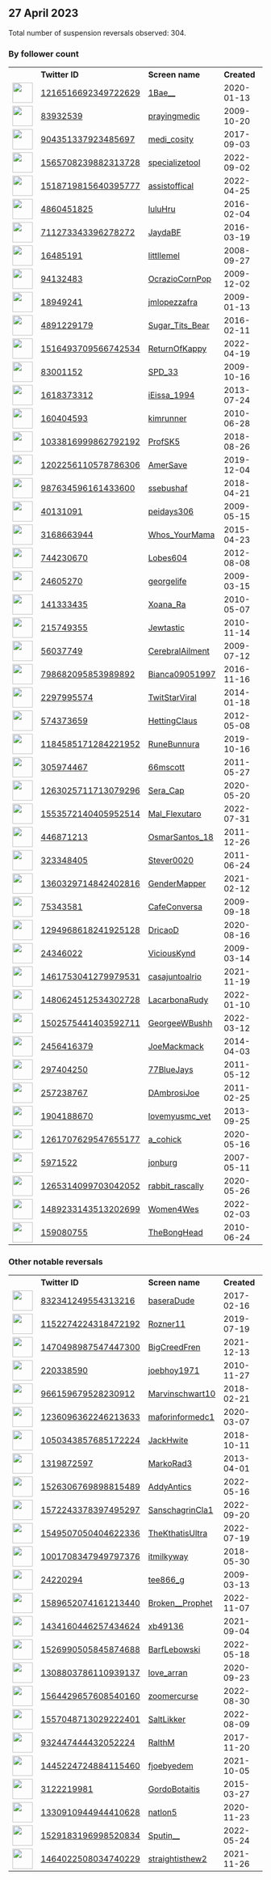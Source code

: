 
## 27 April 2023
Total number of suspension reversals observed: 304.

### By follower count
<table><tr><th></th><th align="left">Twitter ID</th><th align="left">Screen name</th>
<th align="left">Created</th><th align="left">Status</th><th align="left">Suspended</th><th align="left">Followers</th>
<tr><td><a href="https://pbs.twimg.com/profile_images/1449115687797071874/m3aSr3NE_normal.jpg"><img src="https://pbs.twimg.com/profile_images/1449115687797071874/m3aSr3NE_normal.jpg" width="40px" height="40px" align="center"/></a></td><td><a href="https://twitter.com/intent/user?user_id=1216516692349722629">1216516692349722629</a></td><td><a href="https://twitter.com/1Bae__">1Bae__</a></td><td>2020-01-13</td><td align="center"></td><td>2022-12-22</td><td>1032196</td></tr>
<tr><td><a href="https://pbs.twimg.com/profile_images/1214676867464089602/dUiFJLPY_normal.png"><img src="https://pbs.twimg.com/profile_images/1214676867464089602/dUiFJLPY_normal.png" width="40px" height="40px" align="center"/></a></td><td><a href="https://twitter.com/intent/user?user_id=83932539">83932539</a></td><td><a href="https://twitter.com/prayingmedic">prayingmedic</a></td><td>2009-10-20</td><td align="center"></td><td></td><td>322327</td></tr>
<tr><td><a href="https://pbs.twimg.com/profile_images/1341634130585341952/5oqdAJjx_normal.jpg"><img src="https://pbs.twimg.com/profile_images/1341634130585341952/5oqdAJjx_normal.jpg" width="40px" height="40px" align="center"/></a></td><td><a href="https://twitter.com/intent/user?user_id=904351337923485697">904351337923485697</a></td><td><a href="https://twitter.com/medi_cosity">medi_cosity</a></td><td>2017-09-03</td><td align="center"></td><td></td><td>128855</td></tr>
<tr><td><a href="https://pbs.twimg.com/profile_images/1651083835264712704/7RacJG7O_normal.jpg"><img src="https://pbs.twimg.com/profile_images/1651083835264712704/7RacJG7O_normal.jpg" width="40px" height="40px" align="center"/></a></td><td><a href="https://twitter.com/intent/user?user_id=1565708239882313728">1565708239882313728</a></td><td><a href="https://twitter.com/specializetool">specializetool</a></td><td>2022-09-02</td><td align="center"></td><td>2022-11-29</td><td>110913</td></tr>
<tr><td><a href="https://abs.twimg.com/sticky/default_profile_images/default_profile_normal.png"><img src="https://abs.twimg.com/sticky/default_profile_images/default_profile_normal.png" width="40px" height="40px" align="center"/></a></td><td><a href="https://twitter.com/intent/user?user_id=1518719815640395777">1518719815640395777</a></td><td><a href="https://twitter.com/assistoffical">assistoffical</a></td><td>2022-04-25</td><td align="center"></td><td>2023-04-24</td><td>103354</td></tr>
<tr><td><a href="https://pbs.twimg.com/profile_images/1254498867741155328/UIRaa-Kn_normal.jpg"><img src="https://pbs.twimg.com/profile_images/1254498867741155328/UIRaa-Kn_normal.jpg" width="40px" height="40px" align="center"/></a></td><td><a href="https://twitter.com/intent/user?user_id=4860451825">4860451825</a></td><td><a href="https://twitter.com/luluHru">luluHru</a></td><td>2016-02-04</td><td align="center"></td><td></td><td>60567</td></tr>
<tr><td><a href="https://pbs.twimg.com/profile_images/1651291156662059035/kdXGSl5a_normal.jpg"><img src="https://pbs.twimg.com/profile_images/1651291156662059035/kdXGSl5a_normal.jpg" width="40px" height="40px" align="center"/></a></td><td><a href="https://twitter.com/intent/user?user_id=711273343396278272">711273343396278272</a></td><td><a href="https://twitter.com/JaydaBF">JaydaBF</a></td><td>2016-03-19</td><td align="center"></td><td></td><td>59176</td></tr>
<tr><td><a href="https://pbs.twimg.com/profile_images/1651795031626244098/4-fRfIwu_normal.jpg"><img src="https://pbs.twimg.com/profile_images/1651795031626244098/4-fRfIwu_normal.jpg" width="40px" height="40px" align="center"/></a></td><td><a href="https://twitter.com/intent/user?user_id=16485191">16485191</a></td><td><a href="https://twitter.com/littllemel">littllemel</a></td><td>2008-09-27</td><td align="center"></td><td></td><td>53289</td></tr>
<tr><td><a href="https://pbs.twimg.com/profile_images/1327473791761477632/FoJNvly1_normal.jpg"><img src="https://pbs.twimg.com/profile_images/1327473791761477632/FoJNvly1_normal.jpg" width="40px" height="40px" align="center"/></a></td><td><a href="https://twitter.com/intent/user?user_id=94132483">94132483</a></td><td><a href="https://twitter.com/OcrazioCornPop">OcrazioCornPop</a></td><td>2009-12-02</td><td align="center"></td><td></td><td>52039</td></tr>
<tr><td><a href="https://pbs.twimg.com/profile_images/1497471379880435712/XgS0TBPy_normal.jpg"><img src="https://pbs.twimg.com/profile_images/1497471379880435712/XgS0TBPy_normal.jpg" width="40px" height="40px" align="center"/></a></td><td><a href="https://twitter.com/intent/user?user_id=18949241">18949241</a></td><td><a href="https://twitter.com/jmlopezzafra">jmlopezzafra</a></td><td>2009-01-13</td><td align="center"></td><td>2023-04-10</td><td>47268</td></tr>
<tr><td><a href="https://pbs.twimg.com/profile_images/1276059939035705345/dfjqxSKM_normal.jpg"><img src="https://pbs.twimg.com/profile_images/1276059939035705345/dfjqxSKM_normal.jpg" width="40px" height="40px" align="center"/></a></td><td><a href="https://twitter.com/intent/user?user_id=4891229179">4891229179</a></td><td><a href="https://twitter.com/Sugar_Tits_Bear">Sugar_Tits_Bear</a></td><td>2016-02-11</td><td align="center"></td><td>2022-08-19</td><td>46047</td></tr>
<tr><td><a href="https://pbs.twimg.com/profile_images/1516493870149865475/zSKNBlg7_normal.jpg"><img src="https://pbs.twimg.com/profile_images/1516493870149865475/zSKNBlg7_normal.jpg" width="40px" height="40px" align="center"/></a></td><td><a href="https://twitter.com/intent/user?user_id=1516493709566742534">1516493709566742534</a></td><td><a href="https://twitter.com/ReturnOfKappy">ReturnOfKappy</a></td><td>2022-04-19</td><td align="center"></td><td>2023-04-23</td><td>39387</td></tr>
<tr><td><a href="https://pbs.twimg.com/profile_images/1529199751429750784/RQpcdm5J_normal.jpg"><img src="https://pbs.twimg.com/profile_images/1529199751429750784/RQpcdm5J_normal.jpg" width="40px" height="40px" align="center"/></a></td><td><a href="https://twitter.com/intent/user?user_id=83001152">83001152</a></td><td><a href="https://twitter.com/SPD_33">SPD_33</a></td><td>2009-10-16</td><td align="center"></td><td>2022-08-25</td><td>34164</td></tr>
<tr><td><a href="https://pbs.twimg.com/profile_images/1644160297870012416/xwDGu886_normal.jpg"><img src="https://pbs.twimg.com/profile_images/1644160297870012416/xwDGu886_normal.jpg" width="40px" height="40px" align="center"/></a></td><td><a href="https://twitter.com/intent/user?user_id=1618373312">1618373312</a></td><td><a href="https://twitter.com/iEissa_1994">iEissa_1994</a></td><td>2013-07-24</td><td align="center"></td><td></td><td>29518</td></tr>
<tr><td><a href="https://pbs.twimg.com/profile_images/1322907577240428545/slH4_z6j_normal.jpg"><img src="https://pbs.twimg.com/profile_images/1322907577240428545/slH4_z6j_normal.jpg" width="40px" height="40px" align="center"/></a></td><td><a href="https://twitter.com/intent/user?user_id=160404593">160404593</a></td><td><a href="https://twitter.com/kimrunner">kimrunner</a></td><td>2010-06-28</td><td align="center"></td><td></td><td>29143</td></tr>
<tr><td><a href="https://pbs.twimg.com/profile_images/1357232731931897856/DdAhjy59_normal.jpg"><img src="https://pbs.twimg.com/profile_images/1357232731931897856/DdAhjy59_normal.jpg" width="40px" height="40px" align="center"/></a></td><td><a href="https://twitter.com/intent/user?user_id=1033816999862792192">1033816999862792192</a></td><td><a href="https://twitter.com/ProfSK5">ProfSK5</a></td><td>2018-08-26</td><td align="center"></td><td>2023-04-14</td><td>28692</td></tr>
<tr><td><a href="https://pbs.twimg.com/profile_images/1652450746745475074/ZCAWBE4h_normal.jpg"><img src="https://pbs.twimg.com/profile_images/1652450746745475074/ZCAWBE4h_normal.jpg" width="40px" height="40px" align="center"/></a></td><td><a href="https://twitter.com/intent/user?user_id=1202256110578786306">1202256110578786306</a></td><td><a href="https://twitter.com/AmerSave">AmerSave</a></td><td>2019-12-04</td><td align="center"></td><td></td><td>28559</td></tr>
<tr><td><a href="https://pbs.twimg.com/profile_images/1562873407674400768/Hie8D-rH_normal.jpg"><img src="https://pbs.twimg.com/profile_images/1562873407674400768/Hie8D-rH_normal.jpg" width="40px" height="40px" align="center"/></a></td><td><a href="https://twitter.com/intent/user?user_id=987634596161433600">987634596161433600</a></td><td><a href="https://twitter.com/ssebushaf">ssebushaf</a></td><td>2018-04-21</td><td align="center"></td><td>2022-10-14</td><td>18469</td></tr>
<tr><td><a href="https://pbs.twimg.com/profile_images/1141844193788276737/RCccKRIn_normal.jpg"><img src="https://pbs.twimg.com/profile_images/1141844193788276737/RCccKRIn_normal.jpg" width="40px" height="40px" align="center"/></a></td><td><a href="https://twitter.com/intent/user?user_id=40131091">40131091</a></td><td><a href="https://twitter.com/peidays306">peidays306</a></td><td>2009-05-15</td><td align="center"></td><td></td><td>16488</td></tr>
<tr><td><a href="https://pbs.twimg.com/profile_images/1651734134467833856/8XeiNmmg_normal.jpg"><img src="https://pbs.twimg.com/profile_images/1651734134467833856/8XeiNmmg_normal.jpg" width="40px" height="40px" align="center"/></a></td><td><a href="https://twitter.com/intent/user?user_id=3168663944">3168663944</a></td><td><a href="https://twitter.com/Whos_YourMama">Whos_YourMama</a></td><td>2015-04-23</td><td align="center"></td><td></td><td>15238</td></tr>
<tr><td><a href="https://pbs.twimg.com/profile_images/1647920416118439936/SahyfVUR_normal.jpg"><img src="https://pbs.twimg.com/profile_images/1647920416118439936/SahyfVUR_normal.jpg" width="40px" height="40px" align="center"/></a></td><td><a href="https://twitter.com/intent/user?user_id=744230670">744230670</a></td><td><a href="https://twitter.com/Lobes604">Lobes604</a></td><td>2012-08-08</td><td align="center"></td><td>2023-01-12</td><td>13230</td></tr>
<tr><td><a href="https://pbs.twimg.com/profile_images/1648058169426612224/QTM5_gEh_normal.jpg"><img src="https://pbs.twimg.com/profile_images/1648058169426612224/QTM5_gEh_normal.jpg" width="40px" height="40px" align="center"/></a></td><td><a href="https://twitter.com/intent/user?user_id=24605270">24605270</a></td><td><a href="https://twitter.com/georgelife">georgelife</a></td><td>2009-03-15</td><td align="center"></td><td>2023-04-08</td><td>13167</td></tr>
<tr><td><a href="https://pbs.twimg.com/profile_images/1331535954381836288/PHu1gsXV_normal.jpg"><img src="https://pbs.twimg.com/profile_images/1331535954381836288/PHu1gsXV_normal.jpg" width="40px" height="40px" align="center"/></a></td><td><a href="https://twitter.com/intent/user?user_id=141333435">141333435</a></td><td><a href="https://twitter.com/Xoana_Ra">Xoana_Ra</a></td><td>2010-05-07</td><td align="center"></td><td></td><td>11860</td></tr>
<tr><td><a href="https://pbs.twimg.com/profile_images/1651404548748222464/SZLVmmF3_normal.jpg"><img src="https://pbs.twimg.com/profile_images/1651404548748222464/SZLVmmF3_normal.jpg" width="40px" height="40px" align="center"/></a></td><td><a href="https://twitter.com/intent/user?user_id=215749355">215749355</a></td><td><a href="https://twitter.com/Jewtastic">Jewtastic</a></td><td>2010-11-14</td><td align="center"></td><td>2022-05-31</td><td>11562</td></tr>
<tr><td><a href="https://pbs.twimg.com/profile_images/1316553140976726017/ZGnI4Gtv_normal.jpg"><img src="https://pbs.twimg.com/profile_images/1316553140976726017/ZGnI4Gtv_normal.jpg" width="40px" height="40px" align="center"/></a></td><td><a href="https://twitter.com/intent/user?user_id=56037749">56037749</a></td><td><a href="https://twitter.com/CerebralAilment">CerebralAilment</a></td><td>2009-07-12</td><td align="center"></td><td></td><td>11117</td></tr>
<tr><td><a href="https://pbs.twimg.com/profile_images/1356554794375258113/xtzCgD9Y_normal.jpg"><img src="https://pbs.twimg.com/profile_images/1356554794375258113/xtzCgD9Y_normal.jpg" width="40px" height="40px" align="center"/></a></td><td><a href="https://twitter.com/intent/user?user_id=798682095853989892">798682095853989892</a></td><td><a href="https://twitter.com/Bianca09051997">Bianca09051997</a></td><td>2016-11-16</td><td align="center"></td><td>2022-02-14</td><td>10556</td></tr>
<tr><td><a href="https://pbs.twimg.com/profile_images/1403304459724365827/sKxmEp2N_normal.jpg"><img src="https://pbs.twimg.com/profile_images/1403304459724365827/sKxmEp2N_normal.jpg" width="40px" height="40px" align="center"/></a></td><td><a href="https://twitter.com/intent/user?user_id=2297995574">2297995574</a></td><td><a href="https://twitter.com/TwitStarViral">TwitStarViral</a></td><td>2014-01-18</td><td align="center"></td><td>2022-04-30</td><td>10383</td></tr>
<tr><td><a href="https://pbs.twimg.com/profile_images/507180712135364609/O1U1B5hE_normal.jpeg"><img src="https://pbs.twimg.com/profile_images/507180712135364609/O1U1B5hE_normal.jpeg" width="40px" height="40px" align="center"/></a></td><td><a href="https://twitter.com/intent/user?user_id=574373659">574373659</a></td><td><a href="https://twitter.com/HettingClaus">HettingClaus</a></td><td>2012-05-08</td><td align="center"></td><td>2022-04-30</td><td>8398</td></tr>
<tr><td><a href="https://pbs.twimg.com/profile_images/1637118634018619392/YRrf7oyq_normal.jpg"><img src="https://pbs.twimg.com/profile_images/1637118634018619392/YRrf7oyq_normal.jpg" width="40px" height="40px" align="center"/></a></td><td><a href="https://twitter.com/intent/user?user_id=1184585171284221952">1184585171284221952</a></td><td><a href="https://twitter.com/RuneBunnura">RuneBunnura</a></td><td>2019-10-16</td><td align="center"></td><td>2023-04-17</td><td>7908</td></tr>
<tr><td><a href="https://pbs.twimg.com/profile_images/1651038005774237696/CZXFzybq_normal.jpg"><img src="https://pbs.twimg.com/profile_images/1651038005774237696/CZXFzybq_normal.jpg" width="40px" height="40px" align="center"/></a></td><td><a href="https://twitter.com/intent/user?user_id=305974467">305974467</a></td><td><a href="https://twitter.com/66mscott">66mscott</a></td><td>2011-05-27</td><td align="center"></td><td>2023-03-24</td><td>7742</td></tr>
<tr><td><a href="https://pbs.twimg.com/profile_images/1344899574088036353/i-4HTwQW_normal.jpg"><img src="https://pbs.twimg.com/profile_images/1344899574088036353/i-4HTwQW_normal.jpg" width="40px" height="40px" align="center"/></a></td><td><a href="https://twitter.com/intent/user?user_id=1263025711713079296">1263025711713079296</a></td><td><a href="https://twitter.com/Sera_Cap">Sera_Cap</a></td><td>2020-05-20</td><td align="center"></td><td></td><td>7588</td></tr>
<tr><td><a href="https://pbs.twimg.com/profile_images/1576255351409852423/McwDSeAn_normal.jpg"><img src="https://pbs.twimg.com/profile_images/1576255351409852423/McwDSeAn_normal.jpg" width="40px" height="40px" align="center"/></a></td><td><a href="https://twitter.com/intent/user?user_id=1553572140405952514">1553572140405952514</a></td><td><a href="https://twitter.com/Mal_Flexutaro">Mal_Flexutaro</a></td><td>2022-07-31</td><td align="center"></td><td>2022-10-28</td><td>7270</td></tr>
<tr><td><a href="https://pbs.twimg.com/profile_images/1569334473220673541/BqgL89Re_normal.jpg"><img src="https://pbs.twimg.com/profile_images/1569334473220673541/BqgL89Re_normal.jpg" width="40px" height="40px" align="center"/></a></td><td><a href="https://twitter.com/intent/user?user_id=446871213">446871213</a></td><td><a href="https://twitter.com/OsmarSantos_18">OsmarSantos_18</a></td><td>2011-12-26</td><td align="center"></td><td>2022-11-26</td><td>7175</td></tr>
<tr><td><a href="https://pbs.twimg.com/profile_images/2752580424/641ef4dff2d8611f8e7153514c1c0cb7_normal.jpeg"><img src="https://pbs.twimg.com/profile_images/2752580424/641ef4dff2d8611f8e7153514c1c0cb7_normal.jpeg" width="40px" height="40px" align="center"/></a></td><td><a href="https://twitter.com/intent/user?user_id=323348405">323348405</a></td><td><a href="https://twitter.com/Stever0020">Stever0020</a></td><td>2011-06-24</td><td align="center"></td><td></td><td>6739</td></tr>
<tr><td><a href="https://pbs.twimg.com/profile_images/1486839176565870592/794Fls06_normal.jpg"><img src="https://pbs.twimg.com/profile_images/1486839176565870592/794Fls06_normal.jpg" width="40px" height="40px" align="center"/></a></td><td><a href="https://twitter.com/intent/user?user_id=1360329714842402816">1360329714842402816</a></td><td><a href="https://twitter.com/GenderMapper">GenderMapper</a></td><td>2021-02-12</td><td align="center"></td><td>2022-06-01</td><td>6095</td></tr>
<tr><td><a href="https://pbs.twimg.com/profile_images/575826344984100864/QLM-Hy6Q_normal.jpeg"><img src="https://pbs.twimg.com/profile_images/575826344984100864/QLM-Hy6Q_normal.jpeg" width="40px" height="40px" align="center"/></a></td><td><a href="https://twitter.com/intent/user?user_id=75343581">75343581</a></td><td><a href="https://twitter.com/CafeConversa">CafeConversa</a></td><td>2009-09-18</td><td align="center"></td><td>2022-08-23</td><td>6027</td></tr>
<tr><td><a href="https://pbs.twimg.com/profile_images/1517626104881762305/PZhrO7ja_normal.jpg"><img src="https://pbs.twimg.com/profile_images/1517626104881762305/PZhrO7ja_normal.jpg" width="40px" height="40px" align="center"/></a></td><td><a href="https://twitter.com/intent/user?user_id=1294968618241925128">1294968618241925128</a></td><td><a href="https://twitter.com/DricaoD">DricaoD</a></td><td>2020-08-16</td><td align="center"></td><td>2022-09-09</td><td>5588</td></tr>
<tr><td><a href="https://pbs.twimg.com/profile_images/1012465325168680962/gyNz1oIW_normal.jpg"><img src="https://pbs.twimg.com/profile_images/1012465325168680962/gyNz1oIW_normal.jpg" width="40px" height="40px" align="center"/></a></td><td><a href="https://twitter.com/intent/user?user_id=24346022">24346022</a></td><td><a href="https://twitter.com/ViciousKynd">ViciousKynd</a></td><td>2009-03-14</td><td align="center"></td><td></td><td>5210</td></tr>
<tr><td><a href="https://pbs.twimg.com/profile_images/1464269689744412680/mLYwWIX-_normal.jpg"><img src="https://pbs.twimg.com/profile_images/1464269689744412680/mLYwWIX-_normal.jpg" width="40px" height="40px" align="center"/></a></td><td><a href="https://twitter.com/intent/user?user_id=1461753041279979531">1461753041279979531</a></td><td><a href="https://twitter.com/casajuntoalrio">casajuntoalrio</a></td><td>2021-11-19</td><td align="center">🔒</td><td>2022-07-15</td><td>5032</td></tr>
<tr><td><a href="https://pbs.twimg.com/profile_images/1609592378985267202/p2jbLqNo_normal.jpg"><img src="https://pbs.twimg.com/profile_images/1609592378985267202/p2jbLqNo_normal.jpg" width="40px" height="40px" align="center"/></a></td><td><a href="https://twitter.com/intent/user?user_id=1480624512534302728">1480624512534302728</a></td><td><a href="https://twitter.com/LacarbonaRudy">LacarbonaRudy</a></td><td>2022-01-10</td><td align="center"></td><td>2023-01-03</td><td>5013</td></tr>
<tr><td><a href="https://pbs.twimg.com/profile_images/1569355386695651329/0DyypxjY_normal.jpg"><img src="https://pbs.twimg.com/profile_images/1569355386695651329/0DyypxjY_normal.jpg" width="40px" height="40px" align="center"/></a></td><td><a href="https://twitter.com/intent/user?user_id=1502575441403592711">1502575441403592711</a></td><td><a href="https://twitter.com/GeorgeeWBushh">GeorgeeWBushh</a></td><td>2022-03-12</td><td align="center"></td><td>2022-09-17</td><td>4342</td></tr>
<tr><td><a href="https://pbs.twimg.com/profile_images/451534883236503552/7CbcUX4M_normal.jpeg"><img src="https://pbs.twimg.com/profile_images/451534883236503552/7CbcUX4M_normal.jpeg" width="40px" height="40px" align="center"/></a></td><td><a href="https://twitter.com/intent/user?user_id=2456416379">2456416379</a></td><td><a href="https://twitter.com/JoeMackmack">JoeMackmack</a></td><td>2014-04-03</td><td align="center"></td><td>2022-11-08</td><td>4148</td></tr>
<tr><td><a href="https://pbs.twimg.com/profile_images/1440277082626408465/7aV7aLq-_normal.jpg"><img src="https://pbs.twimg.com/profile_images/1440277082626408465/7aV7aLq-_normal.jpg" width="40px" height="40px" align="center"/></a></td><td><a href="https://twitter.com/intent/user?user_id=297404250">297404250</a></td><td><a href="https://twitter.com/77BlueJays">77BlueJays</a></td><td>2011-05-12</td><td align="center"></td><td>2022-02-13</td><td>3945</td></tr>
<tr><td><a href="https://pbs.twimg.com/profile_images/1651248986949574656/_CQz3LBU_normal.jpg"><img src="https://pbs.twimg.com/profile_images/1651248986949574656/_CQz3LBU_normal.jpg" width="40px" height="40px" align="center"/></a></td><td><a href="https://twitter.com/intent/user?user_id=257238767">257238767</a></td><td><a href="https://twitter.com/DAmbrosiJoe">DAmbrosiJoe</a></td><td>2011-02-25</td><td align="center"></td><td></td><td>3842</td></tr>
<tr><td><a href="https://pbs.twimg.com/profile_images/1329590198540382209/OiPUiexa_normal.jpg"><img src="https://pbs.twimg.com/profile_images/1329590198540382209/OiPUiexa_normal.jpg" width="40px" height="40px" align="center"/></a></td><td><a href="https://twitter.com/intent/user?user_id=1904188670">1904188670</a></td><td><a href="https://twitter.com/lovemyusmc_vet">lovemyusmc_vet</a></td><td>2013-09-25</td><td align="center"></td><td></td><td>3839</td></tr>
<tr><td><a href="https://pbs.twimg.com/profile_images/1261707970083241984/vrdmhds2_normal.jpg"><img src="https://pbs.twimg.com/profile_images/1261707970083241984/vrdmhds2_normal.jpg" width="40px" height="40px" align="center"/></a></td><td><a href="https://twitter.com/intent/user?user_id=1261707629547655177">1261707629547655177</a></td><td><a href="https://twitter.com/a_cohick">a_cohick</a></td><td>2020-05-16</td><td align="center"></td><td>2022-05-06</td><td>3820</td></tr>
<tr><td><a href="https://pbs.twimg.com/profile_images/576480989/jon_profile_normal.jpg"><img src="https://pbs.twimg.com/profile_images/576480989/jon_profile_normal.jpg" width="40px" height="40px" align="center"/></a></td><td><a href="https://twitter.com/intent/user?user_id=5971522">5971522</a></td><td><a href="https://twitter.com/jonburg">jonburg</a></td><td>2007-05-11</td><td align="center"></td><td>2023-04-10</td><td>3756</td></tr>
<tr><td><a href="https://pbs.twimg.com/profile_images/1461490979735756800/ZY3LZlST_normal.jpg"><img src="https://pbs.twimg.com/profile_images/1461490979735756800/ZY3LZlST_normal.jpg" width="40px" height="40px" align="center"/></a></td><td><a href="https://twitter.com/intent/user?user_id=1265314099703042052">1265314099703042052</a></td><td><a href="https://twitter.com/rabbit_rascally">rabbit_rascally</a></td><td>2020-05-26</td><td align="center"></td><td>2022-03-11</td><td>3736</td></tr>
<tr><td><a href="https://pbs.twimg.com/profile_images/1489315073055199233/O-Sws7Go_normal.jpg"><img src="https://pbs.twimg.com/profile_images/1489315073055199233/O-Sws7Go_normal.jpg" width="40px" height="40px" align="center"/></a></td><td><a href="https://twitter.com/intent/user?user_id=1489233143513202699">1489233143513202699</a></td><td><a href="https://twitter.com/Women4Wes">Women4Wes</a></td><td>2022-02-03</td><td align="center"></td><td>2022-11-03</td><td>3736</td></tr>
<tr><td><a href="https://pbs.twimg.com/profile_images/1324334317078601728/Fw0A6ImN_normal.jpg"><img src="https://pbs.twimg.com/profile_images/1324334317078601728/Fw0A6ImN_normal.jpg" width="40px" height="40px" align="center"/></a></td><td><a href="https://twitter.com/intent/user?user_id=159080755">159080755</a></td><td><a href="https://twitter.com/TheBongHead">TheBongHead</a></td><td>2010-06-24</td><td align="center"></td><td></td><td>3612</td></tr>
</table>

### Other notable reversals
<table><tr><th></th><th align="left">Twitter ID</th><th align="left">Screen name</th>
<th align="left">Created</th><th align="left">Status</th><th align="left">Suspended</th><th align="left">Followers</th>
<tr><td><a href="https://pbs.twimg.com/profile_images/1638650791417327617/UsX8B-Ok_normal.jpg"><img src="https://pbs.twimg.com/profile_images/1638650791417327617/UsX8B-Ok_normal.jpg" width="40px" height="40px" align="center"/></a></td><td><a href="https://twitter.com/intent/user?user_id=832341249554313216">832341249554313216</a></td><td><a href="https://twitter.com/baseraDude">baseraDude</a></td><td>2017-02-16</td><td align="center"></td><td>2023-04-06</td><td>714</td></tr>
<tr><td><a href="https://pbs.twimg.com/profile_images/1246295166194987008/RXtr-RpZ_normal.jpg"><img src="https://pbs.twimg.com/profile_images/1246295166194987008/RXtr-RpZ_normal.jpg" width="40px" height="40px" align="center"/></a></td><td><a href="https://twitter.com/intent/user?user_id=1152274224318472192">1152274224318472192</a></td><td><a href="https://twitter.com/Rozner11">Rozner11</a></td><td>2019-07-19</td><td align="center"></td><td>2022-12-15</td><td>980</td></tr>
<tr><td><a href="https://pbs.twimg.com/profile_images/1499614247172595712/3Wxo39Lt_normal.jpg"><img src="https://pbs.twimg.com/profile_images/1499614247172595712/3Wxo39Lt_normal.jpg" width="40px" height="40px" align="center"/></a></td><td><a href="https://twitter.com/intent/user?user_id=1470498987547447300">1470498987547447300</a></td><td><a href="https://twitter.com/BigCreedFren">BigCreedFren</a></td><td>2021-12-13</td><td align="center"></td><td>2022-10-30</td><td>97</td></tr>
<tr><td><a href="https://pbs.twimg.com/profile_images/1263765507/6b71ef2d-734d-472c-882f-012b7c92eeb3_normal.png"><img src="https://pbs.twimg.com/profile_images/1263765507/6b71ef2d-734d-472c-882f-012b7c92eeb3_normal.png" width="40px" height="40px" align="center"/></a></td><td><a href="https://twitter.com/intent/user?user_id=220338590">220338590</a></td><td><a href="https://twitter.com/joebhoy1971">joebhoy1971</a></td><td>2010-11-27</td><td align="center"></td><td>2023-01-07</td><td>1084</td></tr>
<tr><td><a href="https://pbs.twimg.com/profile_images/1567526086162120712/x_SE1nNG_normal.jpg"><img src="https://pbs.twimg.com/profile_images/1567526086162120712/x_SE1nNG_normal.jpg" width="40px" height="40px" align="center"/></a></td><td><a href="https://twitter.com/intent/user?user_id=966159679528230912">966159679528230912</a></td><td><a href="https://twitter.com/Marvinschwart10">Marvinschwart10</a></td><td>2018-02-21</td><td align="center"></td><td>2022-12-01</td><td>3024</td></tr>
<tr><td><a href="https://pbs.twimg.com/profile_images/1485653988305473541/hZQLMzrW_normal.jpg"><img src="https://pbs.twimg.com/profile_images/1485653988305473541/hZQLMzrW_normal.jpg" width="40px" height="40px" align="center"/></a></td><td><a href="https://twitter.com/intent/user?user_id=1236096362246213633">1236096362246213633</a></td><td><a href="https://twitter.com/maforinformedc1">maforinformedc1</a></td><td>2020-03-07</td><td align="center"></td><td>2023-04-23</td><td>492</td></tr>
<tr><td><a href="https://pbs.twimg.com/profile_images/1481006862879367170/TSEdDmx0_normal.jpg"><img src="https://pbs.twimg.com/profile_images/1481006862879367170/TSEdDmx0_normal.jpg" width="40px" height="40px" align="center"/></a></td><td><a href="https://twitter.com/intent/user?user_id=1050343857685172224">1050343857685172224</a></td><td><a href="https://twitter.com/JackHwite">JackHwite</a></td><td>2018-10-11</td><td align="center"></td><td>2022-11-06</td><td>1042</td></tr>
<tr><td><a href="https://pbs.twimg.com/profile_images/1496737809519968258/62ujeqRR_normal.jpg"><img src="https://pbs.twimg.com/profile_images/1496737809519968258/62ujeqRR_normal.jpg" width="40px" height="40px" align="center"/></a></td><td><a href="https://twitter.com/intent/user?user_id=1319872597">1319872597</a></td><td><a href="https://twitter.com/MarkoRad3">MarkoRad3</a></td><td>2013-04-01</td><td align="center"></td><td>2022-12-15</td><td>171</td></tr>
<tr><td><a href="https://pbs.twimg.com/profile_images/1585995680895598593/fvXEo0VX_normal.jpg"><img src="https://pbs.twimg.com/profile_images/1585995680895598593/fvXEo0VX_normal.jpg" width="40px" height="40px" align="center"/></a></td><td><a href="https://twitter.com/intent/user?user_id=1526306769898815489">1526306769898815489</a></td><td><a href="https://twitter.com/AddyAntics">AddyAntics</a></td><td>2022-05-16</td><td align="center"></td><td>2022-11-26</td><td>485</td></tr>
<tr><td><a href="https://pbs.twimg.com/profile_images/1572243569179594754/oS4HxfPk_normal.jpg"><img src="https://pbs.twimg.com/profile_images/1572243569179594754/oS4HxfPk_normal.jpg" width="40px" height="40px" align="center"/></a></td><td><a href="https://twitter.com/intent/user?user_id=1572243378397495297">1572243378397495297</a></td><td><a href="https://twitter.com/SanschagrinCla1">SanschagrinCla1</a></td><td>2022-09-20</td><td align="center"></td><td>2023-04-17</td><td>293</td></tr>
<tr><td><a href="https://pbs.twimg.com/profile_images/1587245766795476992/EdeRU2uj_normal.jpg"><img src="https://pbs.twimg.com/profile_images/1587245766795476992/EdeRU2uj_normal.jpg" width="40px" height="40px" align="center"/></a></td><td><a href="https://twitter.com/intent/user?user_id=1549507050404622336">1549507050404622336</a></td><td><a href="https://twitter.com/TheKthatisUltra">TheKthatisUltra</a></td><td>2022-07-19</td><td align="center"></td><td>2022-11-06</td><td>251</td></tr>
<tr><td><a href="https://pbs.twimg.com/profile_images/1349010975278690307/XczPZU6j_normal.jpg"><img src="https://pbs.twimg.com/profile_images/1349010975278690307/XczPZU6j_normal.jpg" width="40px" height="40px" align="center"/></a></td><td><a href="https://twitter.com/intent/user?user_id=1001708347949797376">1001708347949797376</a></td><td><a href="https://twitter.com/itmilkyway">itmilkyway</a></td><td>2018-05-30</td><td align="center"></td><td>2022-12-18</td><td>267</td></tr>
<tr><td><a href="https://pbs.twimg.com/profile_images/1520792767437410304/bo-0gh27_normal.jpg"><img src="https://pbs.twimg.com/profile_images/1520792767437410304/bo-0gh27_normal.jpg" width="40px" height="40px" align="center"/></a></td><td><a href="https://twitter.com/intent/user?user_id=24220294">24220294</a></td><td><a href="https://twitter.com/tee866_g">tee866_g</a></td><td>2009-03-13</td><td align="center"></td><td>2022-12-08</td><td>844</td></tr>
<tr><td><a href="https://pbs.twimg.com/profile_images/1592331539072929792/e9qeEhB6_normal.jpg"><img src="https://pbs.twimg.com/profile_images/1592331539072929792/e9qeEhB6_normal.jpg" width="40px" height="40px" align="center"/></a></td><td><a href="https://twitter.com/intent/user?user_id=1589652074161213440">1589652074161213440</a></td><td><a href="https://twitter.com/Broken__Prophet">Broken__Prophet</a></td><td>2022-11-07</td><td align="center"></td><td>2023-01-03</td><td>72</td></tr>
<tr><td><a href="https://pbs.twimg.com/profile_images/1434160916006936576/KBU4s51Z_normal.jpg"><img src="https://pbs.twimg.com/profile_images/1434160916006936576/KBU4s51Z_normal.jpg" width="40px" height="40px" align="center"/></a></td><td><a href="https://twitter.com/intent/user?user_id=1434160446257434624">1434160446257434624</a></td><td><a href="https://twitter.com/xb49136">xb49136</a></td><td>2021-09-04</td><td align="center"></td><td>2022-12-06</td><td>15</td></tr>
<tr><td><a href="https://pbs.twimg.com/profile_images/1653296009013866501/Z7Zv5oY5_normal.jpg"><img src="https://pbs.twimg.com/profile_images/1653296009013866501/Z7Zv5oY5_normal.jpg" width="40px" height="40px" align="center"/></a></td><td><a href="https://twitter.com/intent/user?user_id=1526990505845874688">1526990505845874688</a></td><td><a href="https://twitter.com/BarfLebowski">BarfLebowski</a></td><td>2022-05-18</td><td align="center"></td><td>2022-11-03</td><td>557</td></tr>
<tr><td><a href="https://pbs.twimg.com/profile_images/1308804030362124293/SC-o0t9w_normal.jpg"><img src="https://pbs.twimg.com/profile_images/1308804030362124293/SC-o0t9w_normal.jpg" width="40px" height="40px" align="center"/></a></td><td><a href="https://twitter.com/intent/user?user_id=1308803786110939137">1308803786110939137</a></td><td><a href="https://twitter.com/love_arran">love_arran</a></td><td>2020-09-23</td><td align="center"></td><td>2022-12-08</td><td>150</td></tr>
<tr><td><a href="https://pbs.twimg.com/profile_images/1564429777263550466/IWhyB3kr_normal.jpg"><img src="https://pbs.twimg.com/profile_images/1564429777263550466/IWhyB3kr_normal.jpg" width="40px" height="40px" align="center"/></a></td><td><a href="https://twitter.com/intent/user?user_id=1564429657608540160">1564429657608540160</a></td><td><a href="https://twitter.com/zoomercurse">zoomercurse</a></td><td>2022-08-30</td><td align="center"></td><td>2022-10-30</td><td>147</td></tr>
<tr><td><a href="https://pbs.twimg.com/profile_images/1557069104338591746/Uy9Rn-0t_normal.jpg"><img src="https://pbs.twimg.com/profile_images/1557069104338591746/Uy9Rn-0t_normal.jpg" width="40px" height="40px" align="center"/></a></td><td><a href="https://twitter.com/intent/user?user_id=1557048713029222401">1557048713029222401</a></td><td><a href="https://twitter.com/SaltLikker">SaltLikker</a></td><td>2022-08-09</td><td align="center"></td><td>2023-04-17</td><td>83</td></tr>
<tr><td><a href="https://pbs.twimg.com/profile_images/1596861983520956416/6EqLSMnX_normal.jpg"><img src="https://pbs.twimg.com/profile_images/1596861983520956416/6EqLSMnX_normal.jpg" width="40px" height="40px" align="center"/></a></td><td><a href="https://twitter.com/intent/user?user_id=932447444432052224">932447444432052224</a></td><td><a href="https://twitter.com/RalthM">RalthM</a></td><td>2017-11-20</td><td align="center"></td><td>2023-01-04</td><td>428</td></tr>
<tr><td><a href="https://pbs.twimg.com/profile_images/1560846663186403329/SwH8yJwY_normal.jpg"><img src="https://pbs.twimg.com/profile_images/1560846663186403329/SwH8yJwY_normal.jpg" width="40px" height="40px" align="center"/></a></td><td><a href="https://twitter.com/intent/user?user_id=1445224724884115460">1445224724884115460</a></td><td><a href="https://twitter.com/fjoebyedem">fjoebyedem</a></td><td>2021-10-05</td><td align="center"></td><td>2022-09-12</td><td>1511</td></tr>
<tr><td><a href="https://pbs.twimg.com/profile_images/1067100606588829697/KQKE1Q-U_normal.jpg"><img src="https://pbs.twimg.com/profile_images/1067100606588829697/KQKE1Q-U_normal.jpg" width="40px" height="40px" align="center"/></a></td><td><a href="https://twitter.com/intent/user?user_id=3122219981">3122219981</a></td><td><a href="https://twitter.com/GordoBotaitis">GordoBotaitis</a></td><td>2015-03-27</td><td align="center"></td><td>2022-11-21</td><td>341</td></tr>
<tr><td><a href="https://pbs.twimg.com/profile_images/1556698474158211076/mjrJ7YuU_normal.jpg"><img src="https://pbs.twimg.com/profile_images/1556698474158211076/mjrJ7YuU_normal.jpg" width="40px" height="40px" align="center"/></a></td><td><a href="https://twitter.com/intent/user?user_id=1330910944944410628">1330910944944410628</a></td><td><a href="https://twitter.com/natlon5">natlon5</a></td><td>2020-11-23</td><td align="center"></td><td>2022-12-13</td><td>1320</td></tr>
<tr><td><a href="https://pbs.twimg.com/profile_images/1652718919499632641/oWSADkrI_normal.jpg"><img src="https://pbs.twimg.com/profile_images/1652718919499632641/oWSADkrI_normal.jpg" width="40px" height="40px" align="center"/></a></td><td><a href="https://twitter.com/intent/user?user_id=1529183196998520834">1529183196998520834</a></td><td><a href="https://twitter.com/Sputin__">Sputin__</a></td><td>2022-05-24</td><td align="center"></td><td>2022-11-25</td><td>77</td></tr>
<tr><td><a href="https://pbs.twimg.com/profile_images/1524891814322487297/_ZvFf15B_normal.jpg"><img src="https://pbs.twimg.com/profile_images/1524891814322487297/_ZvFf15B_normal.jpg" width="40px" height="40px" align="center"/></a></td><td><a href="https://twitter.com/intent/user?user_id=1464022508034740229">1464022508034740229</a></td><td><a href="https://twitter.com/straightisthew2">straightisthew2</a></td><td>2021-11-26</td><td align="center"></td><td>2022-07-03</td><td>55</td></tr>
</table>

